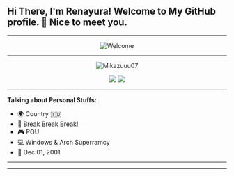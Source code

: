 <!-- Your title -->
## Hi There, I'm Renayura! Welcome to My GitHub profile. 👋 Nice to meet you.
---
<p align="center">
  <img src="https://media.giphy.com/media/Rjub7AIEIbXT0tzbr3/giphy.gif" alt="Welcome" />
</p>

---
<p align="center"> <img src="https://komarev.com/ghpvc/?username=Renayura&label=Profile%20views&color=0e75b6&style=flat" alt="Mikazuuu07" /> </p>
<p align="center">
<a href="https://github.com/Renayura"> <img src="https://img.shields.io/badge/-Github-000?style=flat&logo=Github&logoColor=white" /></a>
<a href="renayura@webmail.umm.ac.id"> <img src="https://img.shields.io/badge/-Gmail-c14438?style=flat&logo=Gmail&logoColor=white" /></a>

---
<!-- Talking about you -->
**Talking about Personal Stuffs:**

- 🌍 Country 🇮🇩
- 🎼 [Break Break Break!](https://youtu.be/DdpzFW5mCT0)
- 🎮 POU
- 💻 Windows & Arch Superramcy
- 🎉 Dec 01, 2001
	
---

---
